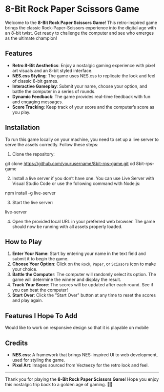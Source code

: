 # 8-Bit Rock Paper Scissors Game

Welcome to the **8-Bit Rock Paper Scissors Game**! This retro-inspired game brings the classic Rock-Paper-Scissors experience into the digital age with an 8-bit twist. Get ready to challenge the computer and see who emerges as the ultimate champion!

## Features

- **Retro 8-Bit Aesthetics**: Enjoy a nostalgic gaming experience with pixel art visuals and an 8-bit styled interface.
- **NES.css Styling**: The game uses NES.css to replicate the look and feel of classic 8-bit games.
- **Interactive Gameplay**: Submit your name, choose your option, and battle the computer in a series of rounds.
- **Dynamic Feedback**: The game provides real-time feedback with fun and engaging messages.
- **Score Tracking**: Keep track of your score and the computer’s score as you play.

## Installation

To run this game locally on your machine, you need to set up a live server to serve the assets correctly. Follow these steps:

1. Clone the repository:

git clone https://github.com/yourusername/8bit-rps-game.git
cd 8bit-rps-game

2. Install a live server if you don’t have one. You can use Live Server with Visual Studio Code or use the following command with Node.js:

npm install -g live-server

3. Start the live server:

live-server

4. Open the provided local URL in your preferred web browser. The game should now be running with all assets properly loaded.

## How to Play

1. **Enter Your Name**: Start by entering your name in the text field and submit it to begin the game.
2. **Choose Your Option**: Click on the `Rock`, `Paper`, or `Scissors` icon to make your choice.
3. **Battle the Computer**: The computer will randomly select its option. The game will determine the winner and display the result.
4. **Track Your Score**: The scores will be updated after each round. See if you can beat the computer!
5. **Start Over**: Click the "Start Over" button at any time to reset the scores and play again.

## Features I Hope To Add

Would like to work on responsive design so that it is playable on mobile

## Credits

- **NES.css**: A framework that brings NES-inspired UI to web development, used for styling the game.
- **Pixel Art**: Images sourced from Vecteezy for the retro look and feel.

---

Thank you for playing the **8-Bit Rock Paper Scissors Game**! Hope you enjoy this nostalgic trip back to a golden age of gaming. ✌🏾

